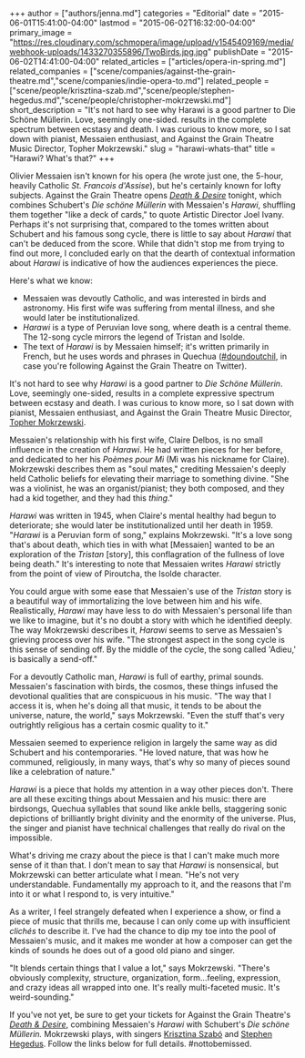 +++
author = ["authors/jenna.md"]
categories = "Editorial"
date = "2015-06-01T15:41:00-04:00"
lastmod = "2015-06-02T16:32:00-04:00"
primary_image = "https://res.cloudinary.com/schmopera/image/upload/v1545409169/media/webhook-uploads/1433270355896/TwoBirds.jpg.jpg"
publishDate = "2015-06-02T14:41:00-04:00"
related_articles = ["articles/opera-in-spring.md"]
related_companies = ["scene/companies/against-the-grain-theatre.md","scene/companies/indie-opera-to.md"]
related_people = ["scene/people/krisztina-szab.md","scene/people/stephen-hegedus.md","scene/people/christopher-mokrzewski.md"]
short_description = "It&#039;s not hard to see why Harawi is a good partner to Die Schöne Müllerin. Love, seemingly one-sided. results in the complete spectrum between ecstasy and death. I was curious to know more, so I sat down with pianist, Messaien enthusiast, and Against the Grain Theatre Music Director, Topher Mokrzewski."
slug = "harawi-whats-that"
title = "Harawi? What&#039;s that?"
+++

Olivier Messaien isn't known for his opera (he wrote just one, the 5-hour, heavily Catholic *St. Francois d'Assise*), but he's certainly known for lofty subjects. Against the Grain Theatre opens [*Death & Desire*](http://againstthegraintheatre.com/shows/deathanddesire) tonight, which combines Schubert's *Die schöne Müllerin* with Messaien's *Harawi*, shuffling them together "like a deck of cards," to quote Artistic Director Joel Ivany. Perhaps it's not surprising that, compared to the tomes written about Schubert and his famous song cycle, there is little to say about *Harawi* that can't be deduced from the score. While that didn't stop me from trying to find out more, I concluded early on that the dearth of contextual information about *Harawi* is indicative of how the audiences experiences the piece. 

Here's what we know: 
- Messaien was devoutly Catholic, and was interested in birds and astronomy. His first wife was suffering from mental illness, and she would later be institutionalized.
- *Harawi* is a type of Peruvian love song, where death is a central theme. The 12-song cycle mirrors the legend of Tristan and Isolde.
- The text of *Harawi* is by Messaien himself; it's written primarily in French, but he uses words and phrases in Quechua ([#doundoutchil](https://twitter.com/hashtag/doundoutchil?src=hash), in case you're following Against the Grain Theatre on Twitter).

It's not hard to see why *Harawi* is a good partner to *Die Schöne Müllerin*. Love, seemingly one-sided, results in a complete expressive spectrum between ecstasy and death. I was curious to know more, so I sat down with pianist, Messaien enthusiast, and Against the Grain Theatre Music Director, [Topher Mokrzewski](/scene/people/christopher-mokrzewski/).

Messaien's relationship with his first wife, Claire Delbos, is no small influence in the creation of *Harawi*. He had written pieces for her before, and dedicated to her his *Poèmes pour Mì* (Mì was his nickname for Claire). Mokrzewski describes them as "soul mates," crediting Messaien's deeply held Catholic beliefs for elevating their marriage to something divine. "She was a violinist, he was an organist/pianist; they both composed, and they had a kid together, and they had this *thing*."

*Harawi* was written in 1945, when Claire's mental healthy had begun to deteriorate; she would later be institutionalized until her death in 1959. "*Harawi* is a Peruvian form of song," explains Mokrzewski. "It's a love song that's about death, which ties in with what [Messaien] wanted to be an exploration of the *Tristan* [story], this conflagration of the fullness of love being death." It's interesting to note that Messaien writes *Harawi* strictly from the point of view of Piroutcha, the Isolde character. 

You could argue with some ease that Messaien's use of the *Tristan* story is a beautiful way of immortalizing the love between him and his wife. Realistically, *Harawi* may have less to do with Messaien's personal life than we like to imagine, but it's no doubt a story with which he identified deeply. The way Mokrzewski describes it, *Harawi* seems to serve as Messaien's grieving process over his wife. "The strongest aspect in the song cycle is this sense of sending off. By the middle of the cycle, the song called 'Adieu,' is basically a send-off."

For a devoutly Catholic man, *Harawi* is full of earthy, primal sounds. Messaien's fascination with birds, the cosmos, these things infused the devotional qualities that are conspicuous in his music. "The way that I access it is, when he's doing all that music, it tends to be about the universe, nature, the world," says Mokrzewski. "Even the stuff that's very outrightly religious has a certain cosmic quality to it."

Messaien seemed to experience religion in largely the same way as did Schubert and his contemporaries. "He loved nature, that was how he communed, religiously, in many ways, that's why so many of pieces sound like a celebration of nature."

*Harawi* is a piece that holds my attention in a way other pieces don't. There are all these exciting things about Messaien and his music: there are birdsongs, Quechua syllables that sound like ankle bells, staggering sonic depictions of brilliantly bright divinity and the enormity of the universe. Plus, the singer and pianist have technical challenges that really do rival on the impossible. 

What's driving me crazy about the piece is that I can't make much more sense of it than that. I don't mean to say that *Harawi* is nonsensical, but Mokrzewski can better articulate what I mean. "He's not very understandable. Fundamentally my approach to it, and the reasons that I'm into it or what I respond to, is very intuitive."

As a writer, I feel strangely defeated when I experience a show, or find a piece of music that thrills me, because I can only come up with insufficient *clichés* to describe it. I've had the chance to dip my toe into the pool of Messaien's music, and it makes me wonder at how a composer can get the kinds of sounds he does out of a good old piano and singer. 

"It blends certain things that I value a lot," says Mokrzewski. "There's obviously complexity, structure, organization, form...feeling, expression, and crazy ideas all wrapped into one. It's really multi-faceted music. It's weird-sounding."

If you've not yet, be sure to get your tickets for Against the Grain Theatre's [*Death & Desire*](http://againstthegraintheatre.com/shows/deathanddesire), combining Messaien's *Harawi* with Schubert's *Die schöne Müllerin.* Mokrzewski plays, with singers [Krisztina Szabó](/scene/people/krisztina-szabo/) and [Stephen Hegedus](/scene/people/stephen-hegedus/). Follow the links below for full details. #nottobemissed.
